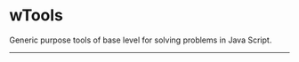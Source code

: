 # wTools

Generic purpose tools of base level for solving problems in Java Script.

_ _ _ _ _ _

























